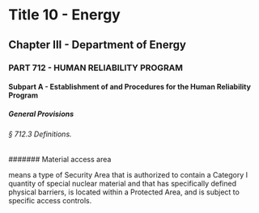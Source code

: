 
# Title 10 - Energy
## Chapter III - Department of Energy
### PART 712 - HUMAN RELIABILITY PROGRAM
#### Subpart A - Establishment of and Procedures for the Human Reliability Program
##### General Provisions
###### § 712.3 Definitions.
####### Material access area

means a type of Security Area that is authorized to contain a Category I quantity of special nuclear material and that has specifically defined physical barriers, is located within a Protected Area, and is subject to specific access controls.
